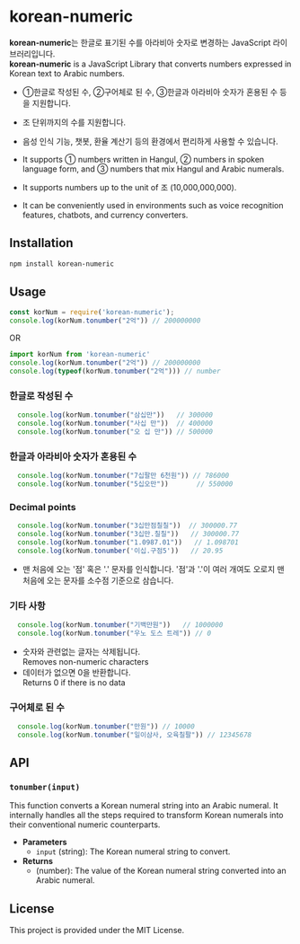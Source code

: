# korean-numeric
**korean-numeric**는 한글로 표기된 수를 아라비아 숫자로 변경하는 JavaScript 라이브러리입니다. <br> **korean-numeric** is a JavaScript Library that converts numbers expressed in Korean text to Arabic numbers.
- ①한글로 작성된 수, ②구어체로 된 수, ③한글과 아라비아 숫자가 혼용된 수 등을 지원합니다.
- 조 단위까지의 수를 지원합니다.
- 음성 인식 기능, 챗봇, 환율 계산기 등의 환경에서 편리하게 사용할 수 있습니다.
  
- It supports ① numbers written in Hangul, ② numbers in spoken language form, and ③ numbers that mix Hangul and Arabic numerals.
- It supports numbers up to the unit of 조 (10,000,000,000).
- It can be conveniently used in environments such as voice recognition features, chatbots, and currency converters.

## Installation

```bash
npm install korean-numeric
```

## Usage
```javascript
const korNum = require('korean-numeric');
console.log(korNum.tonumber("2억")) // 200000000
```
OR
```javascript
import korNum from 'korean-numeric'
console.log(korNum.tonumber("2억")) // 200000000
console.log(typeof(korNum.tonumber("2억"))) // number
```
### 한글로 작성된 수
```javascript
  console.log(korNum.tonumber("삼십만"))   // 300000
  console.log(korNum.tonumber("사십 만"))  // 400000
  console.log(korNum.tonumber("오 십 만")) // 500000
```
### 한글과 아라비아 숫자가 혼용된 수
```javascript
  console.log(korNum.tonumber("7십팔만 6천원")) // 786000
  console.log(korNum.tonumber("5십오만"))       // 550000
```
### Decimal points
```javascript
  console.log(korNum.tonumber("3십만점칠칠"))  // 300000.77
  console.log(korNum.tonumber("3십만.칠칠"))   // 300000.77
  console.log(korNum.tonumber("1.0987.01"))   // 1.098701
  console.log(korNum.tonumber('이십.구점5'))   // 20.95
```
- 맨 처음에 오는 '점' 혹은 '.' 문자를 인식합니다. '점'과 '.'이 여러 개여도 오로지 맨 처음에 오는 문자를 소수점 기준으로 삼습니다.
### 기타 사항
```javascript
  console.log(korNum.tonumber("기백만원"))   // 1000000
  console.log(korNum.tonumber("우노 도스 트레")) // 0
```
- 숫자와 관련없는 글자는 삭제됩니다. <br> Removes non-numeric characters
- 데이터가 없으면 0을 반환합니다. <br> Returns 0 if there is no data
### 구어체로 된 수
```javascript
  console.log(korNum.tonumber("만원")) // 10000
  console.log(korNum.tonumber("일이삼사, 오육칠팔")) // 12345678
```

## API
### `tonumber(input)`
This function converts a Korean numeral string into an Arabic numeral. It internally handles all the steps required to transform Korean numerals into their conventional numeric counterparts.

- **Parameters**
  - `input` (string): The Korean numeral string to convert.
- **Returns**
  - (number): The value of the Korean numeral string converted into an Arabic numeral.

## License
This project is provided under the MIT License.
